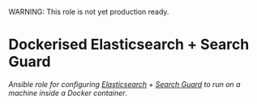 WARNING: This role is not yet production ready.

# Dockerised Elasticsearch + Search Guard
_Ansible role for configuring [Elasticsearch](https://www.elastic.co/) + [Search Guard](https://github.com/floragunncom/search-guard)
to run on a machine inside a Docker container_.
